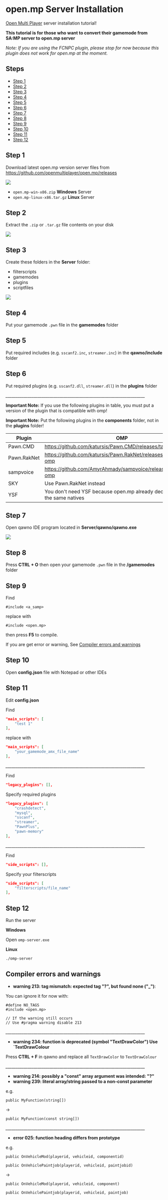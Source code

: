 # open.mp Server Installation

[Open Multi Player](https://www.open.mp) server installation tutorial!

**This tutorial is for those who want to convert their gamemode from SA:MP server to open.mp server**

*Note: If you are using the FCNPC plugin, please stop for now because this plugin does not work for open.mp at the moment.*

## Steps

- [Step 1](#step-1)
- [Step 2](#step-2)
- [Step 3](#step-3)
- [Step 4](#step-4)
- [Step 5](#step-5)
- [Step 6](#step-6)
- [Step 7](#step-7)
- [Step 8](#step-8)
- [Step 9](#step-9)
- [Step 10](#step-10)
- [Step 11](#step-11)
- [Step 12](#step-12)

## Step 1

Download latest open.mp version server files from https://github.com/openmultiplayer/open.mp/releases

<kbd>![](/screenshots/Screenshot%20(1).png)</kbd>

- `open.mp-win-x86.zip` **Windows** Server
- `open.mp-linux-x86.tar.gz` **Linux** Server

## Step 2

Extract the `.zip` or `.tar.gz` file contents on your disk

<kbd>![](/screenshots/Screenshot%20(3).png)</kbd>

## Step 3

Create these folders in the **Server** folder:
- filterscripts
- gamemodes
- plugins
- scriptfiles
  
<kbd>![](/screenshots/Screenshot%20(4).png)</kbd>

## Step 4

Put your gamemode `.pwn` file in the **gamemodes** folder

## Step 5

Put required includes (e.g. `sscanf2.inc`, `streamer.inc`) in the **qawno/include** folder

## Step 6

Put required plugins (e.g. `sscanf2.dll`, `streamer.dll`) in the **plugins** folder

*______________________________________________________________________*

**Important Note:** If you use the following plugins in table, you must put a version of the plugin that is compatible with omp!

**Important Note:** Put the following plugins in the **components** folder, not in the **plugins** folder!

| Plugin  | OMP |
| ------ | --- |
| Pawn.CMD  | https://github.com/katursis/Pawn.CMD/releases/tag/3.4.0-omp |
| Pawn.RakNet  | https://github.com/katursis/Pawn.RakNet/releases/tag/1.6.0-omp |
| sampvoice  | https://github.com/AmyrAhmady/sampvoice/releases/tag/v3.1.5-omp |
| SKY  | Use Pawn.RakNet instead |
| YSF  | You don't need YSF because open.mp already declared most of the same natives |

## Step 7

Open qawno IDE program located in **Server/qawno/qawno.exe**

<kbd>![](/screenshots/Screenshot%20(5).png)</kbd>

## Step 8

Press **CTRL + O** then open your gamemode `.pwn` file in the **/gamemodes** folder

## Step 9

Find 
```pawn
#include <a_samp>
```
replace with
```pawn
#include <open.mp>
```
then press **F5** to compile.

If you are get error or warning, See [Compiler errors and warnings](#compiler-errors-and-warnings)

## Step 10

Open **config.json** file with Notepad or other IDEs

## Step 11

Edit **config.json**

Find
```json
"main_scripts": [
    "test 1"
],
```
replace with
```json
"main_scripts": [
    "your_gamemode_amx_file_name"
],
```

*______________________________________________________________________*

Find
```json
"legacy_plugins": [],
```
Specify required plugins
```json
"legacy_plugins": [
    "crashdetect",
    "mysql",
    "sscanf",
    "streamer",
    "PawnPlus",
    "pawn-memory"
],
```

*______________________________________________________________________*

Find
```json
"side_scripts": [],
```
Specify your filterscripts
```json
"side_scripts": [
    "filterscripts/file_name"
],
```

## Step 12

Run the server

**Windows**

Open `omp-server.exe`

**Linux**

```bash
./omp-server
```

## Compiler errors and warnings
- **warning 213: tag mismatch: expected tag "?", but found none ("_")**:

You can ignore it for now with:
```pawn
#define NO_TAGS
#include <open.mp>

// If the warning still occurs
// Use #pragma warning disable 213
```

*______________________________________________________________________*

- **warning 234: function is deprecated (symbol "TextDrawColor") Use `TextDrawColour**

Press **CTRL + F** in qawno and replace all `TextDrawColor` to `TextDrawColour`

*______________________________________________________________________*

- **warning 214: possibly a "const" array argument was intended: "?"**
- **warning 239: literal array/string passed to a non-const parameter**

e.g.
```pawn
public MyFunction(string[])
```
->
```pawn
public MyFunction(const string[])
```

*______________________________________________________________________*

- **error 025: function heading differs from prototype**

e.g.
```pawn
public OnVehicleMod(playerid, vehicleid, componentid)

public OnVehiclePaintjob(playerid, vehicleid, paintjobid)
```
->
```pawn
public OnVehicleMod(playerid, vehicleid, component)

public OnVehiclePaintjob(playerid, vehicleid, paintjob)
```
